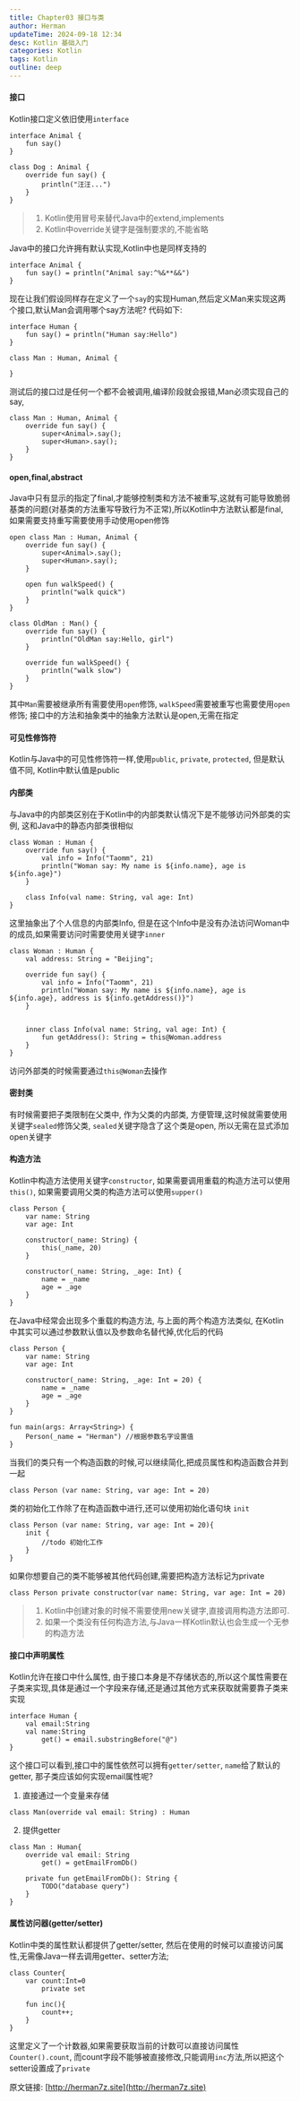 ```yaml
---
title: Chapter03 接口与类
author: Herman
updateTime: 2024-09-18 12:34
desc: Kotlin 基础入门
categories: Kotlin
tags: Kotlin
outline: deep
---
```



#### 接口

Kotlin接口定义依旧使用`interface`

```
interface Animal {
    fun say()
}

class Dog : Animal {
    override fun say() {
        println("汪汪...")
    }
}

```
> 1. Kotlin使用冒号来替代Java中的extend,implements
> 2. Kotlin中override关键字是强制要求的,不能省略

Java中的接口允许拥有默认实现,Kotlin中也是同样支持的

```
interface Animal {
    fun say() = println("Animal say:^%&**&&")
}
```

现在让我们假设同样存在定义了一个`say`的实现Human,然后定义Man来实现这两个接口,默认Man会调用哪个say方法呢? 代码如下:
```
interface Human {
    fun say() = println("Human say:Hello")
}

class Man : Human, Animal {

}
```

测试后的接口过是任何一个都不会被调用,编译阶段就会报错,Man必须实现自己的say,
```
class Man : Human, Animal {
    override fun say() {
        super<Animal>.say();
        super<Human>.say();
    }
}
```

#### open,final,abstract
Java中只有显示的指定了final,才能够控制类和方法不被重写,这就有可能导致脆弱基类的问题(对基类的方法重写导致行为不正常),所以Kotlin中方法默认都是final, 如果需要支持重写需要使用手动使用open修饰

```
open class Man : Human, Animal {
    override fun say() {
        super<Animal>.say();
        super<Human>.say();
    }

    open fun walkSpeed() {
        println("walk quick")
    }
}

class OldMan : Man() {
    override fun say() {
        println("OldMan say:Hello, girl")
    }

    override fun walkSpeed() {
        println("walk slow")
    }
}

```

其中`Man`需要被继承所有需要使用`open`修饰, `walkSpeed`需要被重写也需要使用`open`修饰; 接口中的方法和抽象类中的抽象方法默认是open,无需在指定

#### 可见性修饰符

Kotlin与Java中的可见性修饰符一样,使用`public`, `private`, `protected`, 但是默认值不同, Kotlin中默认值是public

#### 内部类
与Java中的内部类区别在于Kotlin中的内部类默认情况下是不能够访问外部类的实例, 这和Java中的静态内部类很相似

```
class Woman : Human {
    override fun say() {
        val info = Info("Taomm", 21)
        println("Woman say: My name is ${info.name}, age is ${info.age}")
    }

    class Info(val name: String, val age: Int)
}
```

这里抽象出了个人信息的内部类Info, 但是在这个Info中是没有办法访问Woman中的成员,如果需要访问时需要使用关键字`inner`


```
class Woman : Human {
    val address: String = "Beijing";

    override fun say() {
        val info = Info("Taomm", 21)
        println("Woman say: My name is ${info.name}, age is ${info.age}, address is ${info.getAddress()}")
    }


    inner class Info(val name: String, val age: Int) {
        fun getAddress(): String = this@Woman.address
    }
}

```

访问外部类的时候需要通过`this@Woman`去操作

#### 密封类
有时候需要把子类限制在父类中, 作为父类的内部类, 方便管理,这时候就需要使用关键字`sealed`修饰父类, `sealed`关键字隐含了这个类是open, 所以无需在显式添加open关键字




#### 构造方法
Kotlin中构造方法使用关键字`constructor`, 如果需要调用重载的构造方法可以使用`this()`, 如果需要调用父类的构造方法可以使用`supper()`

```
class Person {
    var name: String
    var age: Int

    constructor(_name: String) {
        this(_name, 20)
    }

    constructor(_name: String, _age: Int) {
        name = _name
        age = _age
    }
}
```
在Java中经常会出现多个重载的构造方法, 与上面的两个构造方法类似, 在Kotlin中其实可以通过参数默认值以及参数命名替代掉,优化后的代码
```
class Person {
    var name: String
    var age: Int

    constructor(_name: String, _age: Int = 20) {
        name = _name
        age = _age
    }
}

fun main(args: Array<String>) {
    Person(_name = "Herman") //根据参数名字设置值
}
```

当我们的类只有一个构造函数的时候,可以继续简化,把成员属性和构造函数合并到一起

```
class Person (var name: String, var age: Int = 20) 
```

类的初始化工作除了在构造函数中进行,还可以使用初始化语句块 `init`
```
class Person (var name: String, var age: Int = 20){
    init {
        //todo 初始化工作
    }
}
```

如果你想要自己的类不能够被其他代码创建,需要把构造方法标记为private
```
class Person private constructor(var name: String, var age: Int = 20) 
```

> 1. Kotlin中创建对象的时候不需要使用new关键字,直接调用构造方法即可.
> 2. 如果一个类没有任何构造方法,与Java一样Kotlin默认也会生成一个无参的构造方法



#### 接口中声明属性
Kotlin允许在接口中什么属性, 由于接口本身是不存储状态的,所以这个属性需要在子类来实现,具体是通过一个字段来存储,还是通过其他方式来获取就需要靠子类来实现

```
interface Human {
    val email:String
    val name:String
        get() = email.substringBefore("@")
}
```
这个接口可以看到,接口中的属性依然可以拥有`getter/setter`, `name`给了默认的getter, 那子类应该如何实现email属性呢?

1. 直接通过一个变量来存储

```
class Man(override val email: String) : Human 
```

2. 提供getter

```
class Man : Human{
    override val email: String
        get() = getEmailFromDb()

    private fun getEmailFromDb(): String {
        TODO("database query")
    }
}
```

#### 属性访问器(getter/setter)
Kotlin中类的属性默认都提供了getter/setter, 然后在使用的时候可以直接访问属性,无需像Java一样去调用getter、setter方法;

```
class Counter{
    var count:Int=0
        private set

    fun inc(){
        count++;
    }
}
```

这里定义了一个计数器,如果需要获取当前的计数可以直接访问属性`Counter().count`, 而count字段不能够被直接修改,只能调用`inc`方法,所以把这个setter设置成了`private`



原文链接: [http://herman7z.site](http://herman7z.site)

